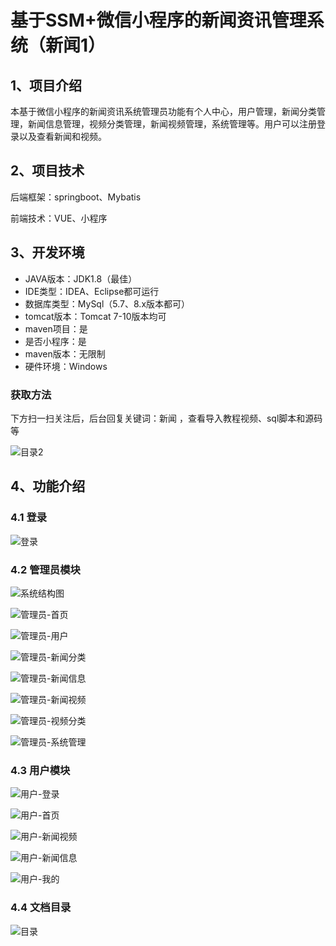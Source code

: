 # 基于SSM+微信小程序的新闻资讯管理系统（新闻1）



## 1、项目介绍

本基于微信小程序的新闻资讯系统管理员功能有个人中心，用户管理，新闻分类管理，新闻信息管理，视频分类管理，新闻视频管理，系统管理等。用户可以注册登录以及查看新闻和视频。

## 2、项目技术

后端框架：springboot、Mybatis

前端技术：VUE、小程序

## 3、开发环境

- JAVA版本：JDK1.8（最佳）
- IDE类型：IDEA、Eclipse都可运行
- 数据库类型：MySql（5.7、8.x版本都可） 
- tomcat版本：Tomcat 7-10版本均可
- maven项目：是
- 是否小程序：是
- maven版本：无限制
- 硬件环境：Windows
###  获取方法

下方扫一扫关注后，后台回复关键词：新闻 ，查看导入教程视频、sql脚本和源码等

![目录2](https://www.codemarket.fun/202407032155305.png)

## 4、功能介绍

### 4.1 登录

![登录](https://www.codemarket.fun/202407291718073.png)

### 4.2 管理员模块
![系统结构图](https://www.codemarket.fun/202407291718337.png)

![管理员-首页](https://www.codemarket.fun/202407291718567.png)

![管理员-用户](https://www.codemarket.fun/202407291718086.png)

![管理员-新闻分类](https://www.codemarket.fun/202407291718573.png)

![管理员-新闻信息](https://www.codemarket.fun/202407291718000.png)

![管理员-新闻视频](https://www.codemarket.fun/202407291718590.png)

![管理员-视频分类](https://www.codemarket.fun/202407291718569.png)

![管理员-系统管理](https://www.codemarket.fun/202407291718577.png)

### 4.3 用户模块

![用户-登录](https://www.codemarket.fun/202407291719032.png)

![用户-首页](https://www.codemarket.fun/202407291718706.png)

![用户-新闻视频](https://www.codemarket.fun/202407291718735.png)

![用户-新闻信息](https://www.codemarket.fun/202407291718748.png)

![用户-我的](https://www.codemarket.fun/202407291718728.png)

### 4.4 文档目录

![目录](https://www.codemarket.fun/202407291718523.png)
